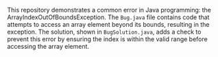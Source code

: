 This repository demonstrates a common error in Java programming: the ArrayIndexOutOfBoundsException.  The `Bug.java` file contains code that attempts to access an array element beyond its bounds, resulting in the exception. The solution, shown in `BugSolution.java`, adds a check to prevent this error by ensuring the index is within the valid range before accessing the array element.
